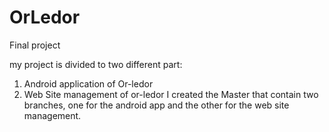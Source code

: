 # OrLedor
Final project

my project is divided to two different part:
1. Android application of Or-ledor
2. Web Site management of or-ledor
I created the Master that contain two branches, one for the android app and the other for the web site management.
